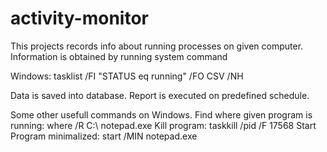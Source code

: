# activity-monitor

This projects records info about running processes on given computer. 
Information is obtained by running system command

Windows:
tasklist /FI "STATUS eq running" /FO CSV /NH

Data is saved into database. Report is executed on predefined schedule.


Some other usefull commands on Windows.
Find where given program is running:   where /R C:\ notepad.exe
Kill program:                          taskkill /pid /F 17568
Start Program minimalized:             start /MIN notepad.exe